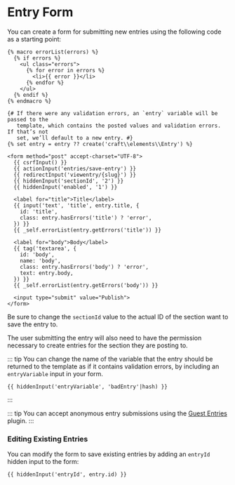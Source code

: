 # Entry Form

You can create a form for submitting new entries using the following code as a starting point:

```twig
{% macro errorList(errors) %}
  {% if errors %}
    <ul class="errors">
      {% for error in errors %}
        <li>{{ error }}</li>
      {% endfor %}
    </ul>
  {% endif %}
{% endmacro %}

{# If there were any validation errors, an `entry` variable will be passed to the
   template, which contains the posted values and validation errors. If that’s not
   set, we’ll default to a new entry. #}
{% set entry = entry ?? create('craft\\elements\\Entry') %}

<form method="post" accept-charset="UTF-8">
  {{ csrfInput() }}
  {{ actionInput('entries/save-entry') }}
  {{ redirectInput('viewentry/{slug}') }}
  {{ hiddenInput('sectionId', '2') }}
  {{ hiddenInput('enabled', '1') }}

  <label for="title">Title</label>
  {{ input('text', 'title', entry.title, {
    id: 'title',
    class: entry.hasErrors('title') ? 'error',
  }) }}
  {{ _self.errorList(entry.getErrors('title')) }}

  <label for="body">Body</label>
  {{ tag('textarea', {
    id: 'body',
    name: 'body',
    class: entry.hasErrors('body') ? 'error',
    text: entry.body,
  }) }}
  {{ _self.errorList(entry.getErrors('body')) }}

  <input type="submit" value="Publish">
</form>
```

Be sure to change the `sectionId` value to the actual ID of the section want to save the entry to.

The user submitting the entry will also need to have the permission necessary to create entries for the section they are posting to.

::: tip
You can change the name of the variable that the entry should be returned to the template as if it contains validation errors, by including an `entryVariable` input in your form.

```twig
{{ hiddenInput('entryVariable', 'badEntry'|hash) }}
```
:::

::: tip
You can accept anonymous entry submissions using the [Guest Entries](https://plugins.craftcms.com/guest-entries) plugin.
:::

### Editing Existing Entries

You can modify the form to save existing entries by adding an `entryId` hidden input to the form:

```twig
{{ hiddenInput('entryId', entry.id) }}
```
